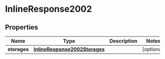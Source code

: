 
# InlineResponse2002

## Properties
Name | Type | Description | Notes
------------ | ------------- | ------------- | -------------
**storages** | [**InlineResponse2002Storages**](InlineResponse2002Storages.md) |  |  [optional]



